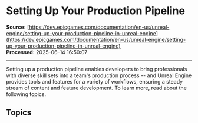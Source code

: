 # Setting Up Your Production Pipeline

**Source:** [https://dev.epicgames.com/documentation/en-us/unreal-engine/setting-up-your-production-pipeline-in-unreal-engine](https://dev.epicgames.com/documentation/en-us/unreal-engine/setting-up-your-production-pipeline-in-unreal-engine)  
**Processed:** 2025-06-14 16:50:07

---

Setting up a production pipeline enables developers to bring professionals with diverse skill sets into a team's production process -- and Unreal Engine provides tools and features for a variety of workflows, ensuring a steady stream of content and feature development. To learn more, read about the following topics.

## Topics